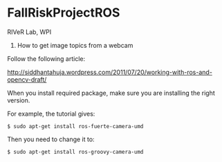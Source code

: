 FallRiskProjectROS
==================

RIVeR Lab, WPI

1. How to get image topics from a webcam

Follow the following article:

http://siddhantahuja.wordpress.com/2011/07/20/working-with-ros-and-opencv-draft/

When you install required package, make sure you are installing the right version.

For example, the tutorial gives:

```
$ sudo apt-get install ros-fuerte-camera-umd
```

Then you need to change it to:

```
$ sudo apt-get install ros-groovy-camera-umd
```
